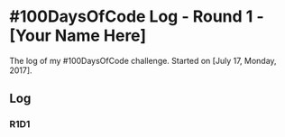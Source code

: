 # #100DaysOfCode Log - Round 1 - [Your Name Here]

The log of my #100DaysOfCode challenge. Started on [July 17, Monday, 2017].

## Log

### R1D1 
<!-- Started a Weather App. Worked on the draft layout of the app, struggled with OpenWeather API http://www.example.com



### R1D2 -->
